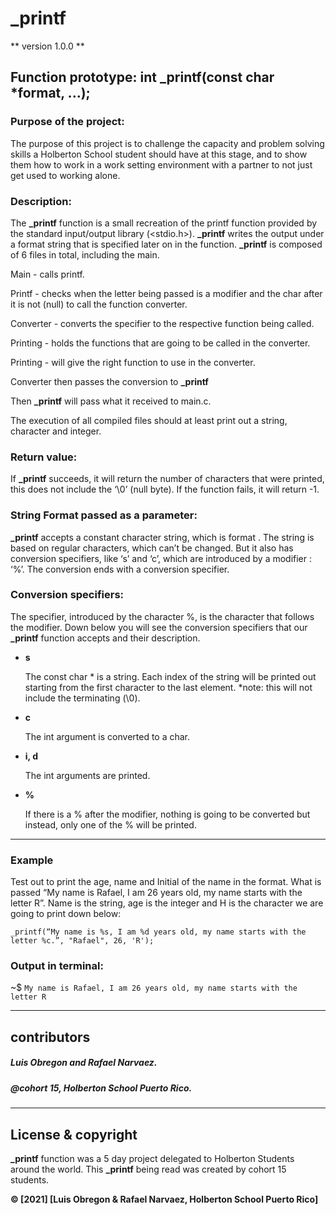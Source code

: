 # **_printf**

 ** version 1.0.0 **

## Function prototype: int **_printf**(const char *format, ...);


### Purpose of the project:


The purpose of this project is to challenge the capacity and problem solving skills a Holberton School student should have at this stage, and to show them how to work in a work setting environment with a partner  to not just get used to working alone.

### Description:
The **_printf** function is a small recreation of the printf function provided by the standard input/output library (<stdio.h>). **_printf** writes the output under a format string that is specified later on in the function. **_printf** is composed of 6 files in total, including the main.


Main - calls printf.


Printf - checks when the letter being passed is a modifier and the char after it is   not (null) to call the function converter.


Converter - converts the specifier to the respective function being called.


Printing - holds the functions that are going to be called in the converter.


Printing - will give the right function to use in the converter.


Converter then passes the conversion to **_printf**


Then **_printf** will pass what it received to main.c.


The execution of all compiled files should at least print out a string, character and integer.


### Return value:
If **_printf** succeeds, it will return the number of characters that were printed, this does not include the ‘\0’ (null byte). If the function fails, it will return -1.

### String Format passed as a parameter: 
**_printf** accepts a constant character string, which is format . The string is based on regular characters, which can’t be changed. But it also has conversion specifiers, like ‘s’ and ‘c’, which are introduced by a modifier : ‘%’.  The conversion ends with a conversion specifier.

### Conversion specifiers:
The specifier, introduced by the character %, is the character that follows the modifier. Down below you will see the conversion specifiers that our **_printf** function accepts and their description.

* **s**

	The const char * is a string. Each index of the string will be printed out starting from the first character to the last element. *note: this will not include the terminating (\0).

* **c**

	The int argument is converted to a char.

* **i, d**

	The int arguments are printed.

* **%**

	If there is a % after the modifier, nothing is going to be converted but instead, only one of the % will be printed.
---
### Example
Test out to print the age, name and Initial of the name in the format. What is passed “My name is Rafael, I am 26 years old, my name starts with the letter R”. Name is the string, age is the integer and H is the character we are going to print down below:

	_printf(“My name is %s, I am %d years old, my name starts with the letter %c.”, "Rafael", 26, 'R');

### Output in terminal:
~$ `My name is Rafael, I am 26 years old, my name starts with the letter R`

---

## contributors

##### Luis Obregon and Rafael Narvaez.
##### @cohort 15, Holberton School Puerto Rico.

---

## License & copyright
**_printf** function was a 5 day project delegated to Holberton Students around the world.
This **_printf** being read was created by cohort 15 students.

**© [2021] [Luis Obregon & Rafael Narvaez, Holberton School Puerto Rico]**
